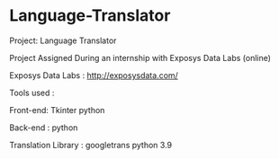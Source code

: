 # Language-Translator
Project: Language Translator

Project Assigned During an internship with Exposys Data Labs (online)

Exposys Data Labs : http://exposysdata.com/


Tools used : 
  
  Front-end: Tkinter python
  
  Back-end : python
  
  Translation Library : googletrans python 3.9
